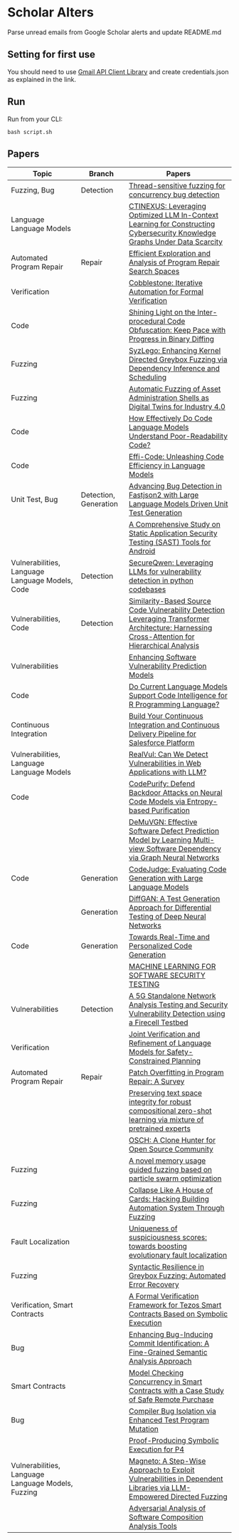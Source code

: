 # Scholar Alters
Parse unread emails from Google Scholar alerts and update README.md

## Setting for first use
You should need to use [Gmail API Client Library](https://developers.google.com/gmail/api/quickstart/python) and create
credentials.json as explained in the link.

## Run
Run from your CLI:
```
bash script.sh
```
## Papers

| Topic | Branch | Papers |
| --- | --- | --- |
| Fuzzing, Bug | Detection | [Thread-sensitive fuzzing for concurrency bug detection](https://scholar.google.com/scholar_url?url=https://www.sciencedirect.com/science/article/pii/S0167404824004760&hl=en&sa=X&d=2054521188127267400&ei=MnYkZ_jiH8y_y9YPiujO8QU&scisig=AFWwaeYDt2JyNoJZM5bWtlwNgqXG&oi=scholaralrt&hist=apJ4fD8AAAAJ:5778505219825515303:AFWwaeaDDOggOneW-z6K3HLjAzuP&html=&pos=0&folt=cit) |
| Language Language Models |  | [CTINEXUS: Leveraging Optimized LLM In-Context Learning for Constructing Cybersecurity Knowledge Graphs Under Data Scarcity](https://scholar.google.com/scholar_url?url=https://arxiv.org/pdf/2410.21060&hl=en&sa=X&d=4781119811878335567&ei=MnYkZ_jiH8y_y9YPiujO8QU&scisig=AFWwaea10BaOknry_nUrjUbyW2-b&oi=scholaralrt&hist=apJ4fD8AAAAJ:5778505219825515303:AFWwaeaDDOggOneW-z6K3HLjAzuP&html=&pos=1&folt=cit) |
| Automated Program Repair | Repair | [Efficient Exploration and Analysis of Program Repair Search Spaces](https://scholar.google.com/scholar_url?url=https://www.diva-portal.org/smash/get/diva2:1907504/SUMMARY01.pdf&hl=en&sa=X&d=18181995952448911125&ei=MnYkZ_jiH8y_y9YPiujO8QU&scisig=AFWwaeZvVUyE57C2_5KBrn7X0Jnl&oi=scholaralrt&hist=apJ4fD8AAAAJ:5778505219825515303:AFWwaeaDDOggOneW-z6K3HLjAzuP&html=&pos=2&folt=cit) |
| Verification |  | [Cobblestone: Iterative Automation for Formal Verification](https://scholar.google.com/scholar_url?url=https://arxiv.org/pdf/2410.19940&hl=en&sa=X&d=13824737105930541192&ei=MnYkZ_jiH8y_y9YPiujO8QU&scisig=AFWwaeZj0QpRyF53YuZ6i6rbi7kJ&oi=scholaralrt&hist=apJ4fD8AAAAJ:5778505219825515303:AFWwaeaDDOggOneW-z6K3HLjAzuP&html=&pos=3&folt=cit) |
| Code |  | [Shining Light on the Inter-procedural Code Obfuscation: Keep Pace with Progress in Binary Diffing](https://scholar.google.com/scholar_url?url=https://dl.acm.org/doi/pdf/10.1145/3701992&hl=en&sa=X&d=16981350229326237590&ei=MnYkZ_jiH8y_y9YPiujO8QU&scisig=AFWwaebEViU_3b_3Pe3v4cxFA-PG&oi=scholaralrt&hist=apJ4fD8AAAAJ:5778505219825515303:AFWwaeaDDOggOneW-z6K3HLjAzuP&html=&pos=4&folt=cit) |
| Fuzzing |  | [SyzLego: Enhancing Kernel Directed Greybox Fuzzing via Dependency Inference and Scheduling](https://scholar.google.com/scholar_url?url=https://link.springer.com/chapter/10.1007/978-3-031-75757-0_9&hl=en&sa=X&d=11498884688610991450&ei=MnYkZ_jiH8y_y9YPiujO8QU&scisig=AFWwaeZ3fXt342j4VncggDE1XtSg&oi=scholaralrt&hist=apJ4fD8AAAAJ:5778505219825515303:AFWwaeaDDOggOneW-z6K3HLjAzuP&html=&pos=5&folt=cit) |
| Fuzzing |  | [Automatic Fuzzing of Asset Administration Shells as Digital Twins for Industry 4.0](https://scholar.google.com/scholar_url?url=https://ieeexplore.ieee.org/abstract/document/10711585/&hl=en&sa=X&d=13569408498050093195&ei=MnYkZ_jiH8y_y9YPiujO8QU&scisig=AFWwaeZmpcABol4Uydv0_IbpGpM2&oi=scholaralrt&hist=apJ4fD8AAAAJ:5778505219825515303:AFWwaeaDDOggOneW-z6K3HLjAzuP&html=&pos=6&folt=cit) |
| Code |  | [How Effectively Do Code Language Models Understand Poor-Readability Code?](https://scholar.google.com/scholar_url?url=https://guxd.github.io/papers/hu2024ase-poorcodesumeval.pdf&hl=en&sa=X&d=4746267297747684651&ei=MnYkZ5XmJtio6rQPvvHOkAk&scisig=AFWwaeb3JzyRNjoPuVgvYpvxu5jx&oi=scholaralrt&hist=apJ4fD8AAAAJ:11631047573362457156:AFWwaeYhbBKL65h4pzyKCNru3s-R&html=&pos=0&folt=rel) |
| Code |  | [Effi-Code: Unleashing Code Efficiency in Language Models](https://scholar.google.com/scholar_url?url=https://arxiv.org/pdf/2410.10209&hl=en&sa=X&d=1109691509604134053&ei=MnYkZ5XmJtio6rQPvvHOkAk&scisig=AFWwaebZo9dlnJQoK-tmCtwbWQPC&oi=scholaralrt&hist=apJ4fD8AAAAJ:11631047573362457156:AFWwaeYhbBKL65h4pzyKCNru3s-R&html=&pos=1&folt=rel) |
| Unit Test, Bug | Detection, Generation | [Advancing Bug Detection in Fastjson2 with Large Language Models Driven Unit Test Generation](https://scholar.google.com/scholar_url?url=https://arxiv.org/pdf/2410.09414&hl=en&sa=X&d=1156470535898230124&ei=MnYkZ5XmJtio6rQPvvHOkAk&scisig=AFWwaeY9IXIJ6ap8OGfdByRdY46L&oi=scholaralrt&hist=apJ4fD8AAAAJ:11631047573362457156:AFWwaeYhbBKL65h4pzyKCNru3s-R&html=&pos=2&folt=rel) |
|  |  | [A Comprehensive Study on Static Application Security Testing (SAST) Tools for Android](https://scholar.google.com/scholar_url?url=https://arxiv.org/pdf/2410.20740&hl=en&sa=X&d=3076905587569586544&ei=MnYkZ5XmJtio6rQPvvHOkAk&scisig=AFWwaeY0Gii2woE3GaKE5_ds0ZN7&oi=scholaralrt&hist=apJ4fD8AAAAJ:11631047573362457156:AFWwaeYhbBKL65h4pzyKCNru3s-R&html=&pos=3&folt=rel) |
| Vulnerabilities, Language Language Models, Code | Detection | [SecureQwen: Leveraging LLMs for vulnerability detection in python codebases](https://scholar.google.com/scholar_url?url=https://www.sciencedirect.com/science/article/pii/S0167404824004565&hl=en&sa=X&d=9860232816074901719&ei=MnYkZ-XUKtmDy9YP0Zu88QU&scisig=AFWwaeYpKS0J00hu_VEjV02J-1kw&oi=scholaralrt&hist=apJ4fD8AAAAJ:15725322226479601129:AFWwaeYp-8wbw5OHTjoCHLP43E0V&html=&pos=0&folt=rel) |
| Vulnerabilities, Code | Detection | [Similarity-Based Source Code Vulnerability Detection Leveraging Transformer Architecture: Harnessing Cross-Attention for Hierarchical Analysis](https://scholar.google.com/scholar_url?url=https://ieeexplore.ieee.org/iel8/6287639/6514899/10706239.pdf&hl=en&sa=X&d=1153375793646689943&ei=MnYkZ-XUKtmDy9YP0Zu88QU&scisig=AFWwaebJymN35zqmXRTXMxBVth-N&oi=scholaralrt&hist=apJ4fD8AAAAJ:15725322226479601129:AFWwaeYp-8wbw5OHTjoCHLP43E0V&html=&pos=1&folt=rel) |
| Vulnerabilities |  | [Enhancing Software Vulnerability Prediction Models](https://scholar.google.com/scholar_url?url=https://ideas.repec.org/a/bhx/ojijce/v6y2024i5p10-24id2258.html&hl=en&sa=X&d=14550035745223420406&ei=MnYkZ-XUKtmDy9YP0Zu88QU&scisig=AFWwaeYSykEWt53-bCaApyfIXOKg&oi=scholaralrt&hist=apJ4fD8AAAAJ:15725322226479601129:AFWwaeYp-8wbw5OHTjoCHLP43E0V&html=&pos=2&folt=rel) |
| Code |  | [Do Current Language Models Support Code Intelligence for R Programming Language?](https://scholar.google.com/scholar_url?url=https://arxiv.org/pdf/2410.07793&hl=en&sa=X&d=14991957145492741001&ei=MnYkZ-XUKtmDy9YP0Zu88QU&scisig=AFWwaeYlXwdLJ_oScGEzrjayWQUs&oi=scholaralrt&hist=apJ4fD8AAAAJ:15725322226479601129:AFWwaeYp-8wbw5OHTjoCHLP43E0V&html=&pos=3&folt=rel) |
| Continuous Integration |  | [Build Your Continuous Integration and Continuous Delivery Pipeline for Salesforce Platform](https://scholar.google.com/scholar_url?url=https://ideas.repec.org/a/bhx/ojijce/v6y2024i5p52-61id2300.html&hl=en&sa=X&d=5576772417142285073&ei=MnYkZ-XUKtmDy9YP0Zu88QU&scisig=AFWwaeb0VT5uEAir_9C9m6mC3CZg&oi=scholaralrt&hist=apJ4fD8AAAAJ:15725322226479601129:AFWwaeYp-8wbw5OHTjoCHLP43E0V&html=&pos=4&folt=rel) |
| Vulnerabilities, Language Language Models |  | [RealVul: Can We Detect Vulnerabilities in Web Applications with LLM?](https://scholar.google.com/scholar_url?url=https://arxiv.org/pdf/2410.07573&hl=en&sa=X&d=15050971939616553281&ei=MnYkZ-XUKtmDy9YP0Zu88QU&scisig=AFWwaebRGo-YMpQ3qD-ojMBT_h41&oi=scholaralrt&hist=apJ4fD8AAAAJ:15725322226479601129:AFWwaeYp-8wbw5OHTjoCHLP43E0V&html=&pos=5&folt=rel) |
| Code |  | [CodePurify: Defend Backdoor Attacks on Neural Code Models via Entropy-based Purification](https://scholar.google.com/scholar_url?url=https://arxiv.org/pdf/2410.20136&hl=vi&sa=X&d=16300742454197269628&ei=MnYkZ82VJfOx6rQPlPXSuQk&scisig=AFWwaea3x5bP1Tf0of-J3he_5aVS&oi=scholaralrt&hist=apJ4fD8AAAAJ:11355862984917483435:AFWwaeZvT_NNWQMu4_zZrEW644gW&html=&pos=0&folt=rel) |
|  |  | [DeMuVGN: Effective Software Defect Prediction Model by Learning Multi-view Software Dependency via Graph Neural Networks](https://scholar.google.com/scholar_url?url=https://arxiv.org/pdf/2410.19550&hl=vi&sa=X&d=5699238530019294368&ei=MnYkZ82VJfOx6rQPlPXSuQk&scisig=AFWwaeaXPTCicX2i5DrsBrN7Fdb-&oi=scholaralrt&hist=apJ4fD8AAAAJ:11355862984917483435:AFWwaeZvT_NNWQMu4_zZrEW644gW&html=&pos=1&folt=rel) |
| Code | Generation | [CodeJudge: Evaluating Code Generation with Large Language Models](https://scholar.google.com/scholar_url?url=https://arxiv.org/pdf/2410.02184%3F&hl=vi&sa=X&d=14190821119470303981&ei=MnYkZ82VJfOx6rQPlPXSuQk&scisig=AFWwaeZsEWZe_Rh4gvatPhui6CaS&oi=scholaralrt&hist=apJ4fD8AAAAJ:11355862984917483435:AFWwaeZvT_NNWQMu4_zZrEW644gW&html=&pos=2&folt=rel) |
|  | Generation | [DiffGAN: A Test Generation Approach for Differential Testing of Deep Neural Networks](https://scholar.google.com/scholar_url?url=https://arxiv.org/pdf/2410.19794&hl=vi&sa=X&d=848798565469058474&ei=MnYkZ82VJfOx6rQPlPXSuQk&scisig=AFWwaeYakN7OplnITXL3LxrGcVcu&oi=scholaralrt&hist=apJ4fD8AAAAJ:11355862984917483435:AFWwaeZvT_NNWQMu4_zZrEW644gW&html=&pos=3&folt=rel) |
| Code | Generation | [Towards Real-Time and Personalized Code Generation](https://scholar.google.com/scholar_url?url=https://dl.acm.org/doi/abs/10.1145/3627673.3679071&hl=vi&sa=X&d=6777255036190465853&ei=MnYkZ82VJfOx6rQPlPXSuQk&scisig=AFWwaeZaPVQksFsXET2KUreErQl0&oi=scholaralrt&hist=apJ4fD8AAAAJ:11355862984917483435:AFWwaeZvT_NNWQMu4_zZrEW644gW&html=&pos=4&folt=rel) |
|  |  | [MACHINE LEARNING FOR SOFTWARE SECURITY TESTING](https://scholar.google.com/scholar_url?url=https://www.daaam.info/Downloads/Pdfs/proceedings/proceedings_2024/working_papers/dpn34056_a_2_Moric.pdf&hl=en&sa=X&d=4332576786030851030&ei=MnYkZ52zHr3Py9YPvdbe8QY&scisig=AFWwaeaD5XMKhZ-ku0yr-ISxFFXi&oi=scholaralrt&hist=apJ4fD8AAAAJ:4465730527138788254:AFWwaebhnVuF-27TSh32-dm_KGTR&html=&pos=0&folt=cit) |
| Vulnerabilities | Detection | [A 5G Standalone Network Analysis Testing and Security Vulnerability Detection using a Firecell Testbed](https://scholar.google.com/scholar_url?url=https://csitcp.org/abstract/14/1419csit01&hl=en&sa=X&d=6969069803430018857&ei=MnYkZ66UIYiCy9YP-t2E-AU&scisig=AFWwaeYzlTqaNIIB4ZsTg8dBWq5O&oi=scholaralrt&hist=apJ4fD8AAAAJ:6234092987365270793:AFWwaeZHIN6aK_iU38VPuuMoYcVu&html=&pos=2&folt=rel) |
| Verification |  | [Joint Verification and Refinement of Language Models for Safety-Constrained Planning](https://scholar.google.com/scholar_url?url=https://arxiv.org/pdf/2410.14865&hl=en&sa=X&d=9752132239755285061&ei=MnYkZ66UIYiCy9YP-t2E-AU&scisig=AFWwaebC_9gB3RvXQObIeZUTgrJT&oi=scholaralrt&hist=apJ4fD8AAAAJ:6234092987365270793:AFWwaeZHIN6aK_iU38VPuuMoYcVu&html=&pos=3&folt=rel) |
| Automated Program Repair | Repair | [Patch Overfitting in Program Repair: A Survey](https://scholar.google.com/scholar_url?url=https://www.researchgate.net/profile/Haoye-Tian/publication/385012043_Patch_Overfitting_in_Program_Repair_A_Survey/links/6711eece069cb92a811a7531/Patch-Overfitting-in-Program-Repair-A-Survey.pdf&hl=en&sa=X&d=11108732415671008885&ei=MnYkZ66UIYiCy9YP-t2E-AU&scisig=AFWwaeZLmrbeV6OEcgEYdHDZo--a&oi=scholaralrt&hist=apJ4fD8AAAAJ:6234092987365270793:AFWwaeZHIN6aK_iU38VPuuMoYcVu&html=&pos=4&folt=rel) |
|  |  | [Preserving text space integrity for robust compositional zero-shot learning via mixture of pretrained experts](https://scholar.google.com/scholar_url?url=https://www.sciencedirect.com/science/article/pii/S0925231224015443&hl=vi&sa=X&d=16626493537533692306&ei=MnYkZ42ZKPDIy9YP08LK8QU&scisig=AFWwaebZaxBpop-QSTZJvTlGp7Gf&oi=scholaralrt&hist=apJ4fD8AAAAJ:11724652424841979500:AFWwaeb06hHZ-3j7Bb1sOMTsP9ed&html=&pos=0&folt=cit) |
|  |  | [OSCH: A Clone Hunter for Open Source Community](https://scholar.google.com/scholar_url?url=https://ieeexplore.ieee.org/abstract/document/10719044/&hl=vi&sa=X&d=5780524065104457936&ei=MnYkZ_CsKaS-y9YP8KTB6AU&scisig=AFWwaebgpuzjnajNtBznueSzec2x&oi=scholaralrt&hist=apJ4fD8AAAAJ:13534924455939102554:AFWwaeZN-y-gtbFtywJ0Xio3nYxl&html=&pos=1&folt=cit) |
| Fuzzing |  | [A novel memory usage guided fuzzing based on particle swarm optimization](https://scholar.google.com/scholar_url?url=https://www.sciencedirect.com/science/article/pii/S2210650224002852&hl=en&sa=X&d=5225621378494061500&ei=MnYkZ8nNI-G86rQPgN2emQk&scisig=AFWwaealmu-3hD96gFJcTBK5Lh_m&oi=scholaralrt&hist=apJ4fD8AAAAJ:11137134570824175991:AFWwaeZJgvZkFmSwNlRigHvrI7d8&html=&pos=0&folt=rel) |
| Fuzzing |  | [Collapse Like A House of Cards: Hacking Building Automation System Through Fuzzing](https://scholar.google.com/scholar_url?url=https://cse.seu.edu.cn/_upload/article/files/86/1b/274d5f0147bd8d1dd8f4c1a939fe/1877cb18-5e47-478b-9367-6ff42bf72d9f.pdf&hl=en&sa=X&d=15293263566597945083&ei=MnYkZ8nNI-G86rQPgN2emQk&scisig=AFWwaeZwxfBwCEYgNRi3fhj_qZ2o&oi=scholaralrt&hist=apJ4fD8AAAAJ:11137134570824175991:AFWwaeZJgvZkFmSwNlRigHvrI7d8&html=&pos=1&folt=rel) |
| Fault Localization |  | [Uniqueness of suspiciousness scores: towards boosting evolutionary fault localization](https://scholar.google.com/scholar_url?url=https://journals-sol.sbc.org.br/index.php/jserd/article/download/3651/2989&hl=en&sa=X&d=14758571335012012015&ei=MnYkZ8nNI-G86rQPgN2emQk&scisig=AFWwaeZh5mYaaFb22tvL651Gzd-E&oi=scholaralrt&hist=apJ4fD8AAAAJ:11137134570824175991:AFWwaeZJgvZkFmSwNlRigHvrI7d8&html=&pos=2&folt=rel) |
| Fuzzing |  | [Syntactic Resilience in Greybox Fuzzing: Automated Error Recovery](https://scholar.google.com/scholar_url?url=https://dl.acm.org/doi/abs/10.1145/3691620.3695607&hl=en&sa=X&d=7917673209190172243&ei=MnYkZ8nNI-G86rQPgN2emQk&scisig=AFWwaeam2V6y-1ah3DK5WfxaPqi-&oi=scholaralrt&hist=apJ4fD8AAAAJ:11137134570824175991:AFWwaeZJgvZkFmSwNlRigHvrI7d8&html=&pos=3&folt=rel) |
| Verification, Smart Contracts |  | [A Formal Verification Framework for Tezos Smart Contracts Based on Symbolic Execution](https://scholar.google.com/scholar_url?url=https://link.springer.com/chapter/10.1007/978-981-97-8943-6_15&hl=vi&sa=X&d=5716207595438988231&ei=MnYkZ8LxK8y_y9YPiujO8QU&scisig=AFWwaeZupaR_pKv91SkbWfmBXWGw&oi=scholaralrt&hist=apJ4fD8AAAAJ:16065687014273664109:AFWwaeYpvD7V4gPm0ywHhNT6YvSk&html=&pos=1&folt=rel) |
| Bug |  | [Enhancing Bug-Inducing Commit Identification: A Fine-Grained Semantic Analysis Approach](https://scholar.google.com/scholar_url?url=https://ieeexplore.ieee.org/abstract/document/10711218/&hl=vi&sa=X&d=10906886705079769392&ei=MnYkZ8LxK8y_y9YPiujO8QU&scisig=AFWwaeZlQZLWANF_GBZpP6Jj6ncz&oi=scholaralrt&hist=apJ4fD8AAAAJ:16065687014273664109:AFWwaeYpvD7V4gPm0ywHhNT6YvSk&html=&pos=3&folt=rel) |
| Smart Contracts |  | [Model Checking Concurrency in Smart Contracts with a Case Study of Safe Remote Purchase](https://scholar.google.com/scholar_url?url=https://www.researchgate.net/profile/Zhe-Hou-5/publication/384479231_Model_Checking_Concurrency_in_Smart_Contracts_with_a_Case_Study_of_Safe_Remote_Purchase/links/66fb9d79869f1104c6c18dc9/Model-Checking-Concurrency-in-Smart-Contracts-with-a-Case-Study-of-Safe-Remote-Purchase.pdf&hl=vi&sa=X&d=14153979808608168377&ei=MnYkZ8LxK8y_y9YPiujO8QU&scisig=AFWwaeYOieIHjIt9ssDoUxJ_7KOk&oi=scholaralrt&hist=apJ4fD8AAAAJ:16065687014273664109:AFWwaeYpvD7V4gPm0ywHhNT6YvSk&html=&pos=4&folt=rel) |
| Bug |  | [Compiler Bug Isolation via Enhanced Test Program Mutation](https://scholar.google.com/scholar_url?url=https://dl.acm.org/doi/abs/10.1145/3691620.3695074&hl=vi&sa=X&d=9238796778170998323&ei=MnYkZ8LxK8y_y9YPiujO8QU&scisig=AFWwaebHHrnw_9Ps3azZ-bsUKvmV&oi=scholaralrt&hist=apJ4fD8AAAAJ:16065687014273664109:AFWwaeYpvD7V4gPm0ywHhNT6YvSk&html=&pos=5&folt=rel) |
|  |  | [Proof-Producing Symbolic Execution for P4](https://scholar.google.com/scholar_url?url=https://www.soundandcomplete.org/vstte2024/vstte2024-paper5-pre_conference_version.pdf&hl=vi&sa=X&d=7307199048046345706&ei=MnYkZ8LxK8y_y9YPiujO8QU&scisig=AFWwaeYhMhnIlHdgNmZ5spEn734b&oi=scholaralrt&hist=apJ4fD8AAAAJ:16065687014273664109:AFWwaeYpvD7V4gPm0ywHhNT6YvSk&html=&pos=6&folt=rel) |
| Vulnerabilities, Language Language Models, Fuzzing |  | [Magneto: A Step-Wise Approach to Exploit Vulnerabilities in Dependent Libraries via LLM-Empowered Directed Fuzzing](https://scholar.google.com/scholar_url?url=https://dl.acm.org/doi/abs/10.1145/3691620.3695531&hl=vi&sa=X&d=14803247006525887708&ei=MnYkZ8LxK8y_y9YPiujO8QU&scisig=AFWwaeZARRK2dwk2QI8aB-Dr43PJ&oi=scholaralrt&hist=apJ4fD8AAAAJ:16065687014273664109:AFWwaeYpvD7V4gPm0ywHhNT6YvSk&html=&pos=7&folt=rel) |
|  |  | [Adversarial Analysis of Software Composition Analysis Tools](https://scholar.google.com/scholar_url?url=https://link.springer.com/chapter/10.1007/978-3-031-75764-8_9&hl=en&sa=X&d=17756882265304819175&ei=MnYkZ8qsIsXFy9YPrei80AE&scisig=AFWwaeavssECLVG5lytlDq1QLAMg&oi=scholaralrt&hist=apJ4fD8AAAAJ:10695555881282652625:AFWwaeakbu5Ta3HmdjfVean1AXL4&html=&pos=1&folt=cit) |
